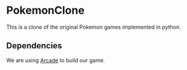 # PokemonClone

This is a clone of the original Pokemon games implemented in python.

## Dependencies

We are using [Arcade](https://pypi.org/project/arcade/) to build our game.
